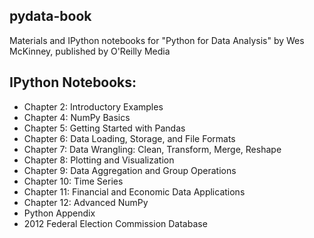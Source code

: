 ## pydata-book
Materials and IPython notebooks for "Python for Data Analysis" by Wes McKinney, published by O'Reilly Media


## IPython Notebooks:
- Chapter 2: Introductory Examples
- Chapter 4: NumPy Basics
- Chapter 5: Getting Started with Pandas
- Chapter 6: Data Loading, Storage, and File Formats
- Chapter 7: Data Wrangling: Clean, Transform, Merge, Reshape
- Chapter 8: Plotting and Visualization
- Chapter 9: Data Aggregation and Group Operations
- Chapter 10: Time Series
- Chapter 11: Financial and Economic Data Applications
- Chapter 12: Advanced NumPy
- Python Appendix
- 2012 Federal Election Commission Database

